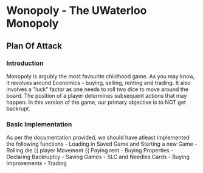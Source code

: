 # Wonopoly - The UWaterloo Monopoly
## Plan Of Attack


### Introduction 
Monopoly is argubly the most favourite childhood game. As you may know, it revolves around Economics - buying, selling, renting and trading. It also involves a "luck" factor as one needs to roll two dice to move around the board. The position of a player determines subsequent actions that may happen. In this version of the game, our primary objective is to NOT get backrupt.

### Basic Implementation
As per the documentation provided, we should have atleast implemented the following functions
	- Loading in Saved Game and Starting a new Game
	- Rolling die {{ player Movement  {{ Paying rent 
	- Buying Properties 
	- Declaring Backruptcy
	- Saving Games
	- SLC and Needles Cards 
	- Buying Improvements
	- Trading 
 
 
 
 
